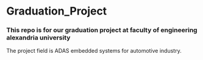 # Graduation_Project
### This repo is for our graduation project at faculty of engineering alexandria university
The project field is ADAS embedded systems for automotive industry.

